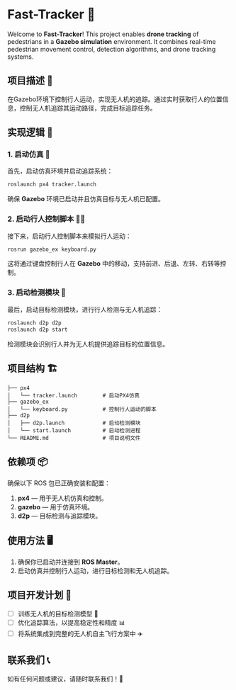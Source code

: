# Fast-Tracker 🚁

Welcome to **Fast-Tracker**! This project enables **drone tracking** of pedestrians in a **Gazebo simulation** environment. It combines real-time pedestrian movement control, detection algorithms, and drone tracking systems.

## 项目描述 📝

在Gazebo环境下控制行人运动，实现无人机的追踪。通过实时获取行人的位置信息，控制无人机追踪其运动路径，完成目标追踪任务。

## 实现逻辑 🔧

### 1. 启动仿真 🚀
首先，启动仿真环境并启动追踪系统：
```bash
roslaunch px4 tracker.launch
```
确保 **Gazebo** 环境已启动并且仿真目标与无人机已配置。

### 2. 启动行人控制脚本 🧑‍🦯
接下来，启动行人控制脚本来模拟行人运动：
```bash
rosrun gazebo_ex keyboard.py
```
这将通过键盘控制行人在 **Gazebo** 中的移动，支持前进、后退、左转、右转等控制。

### 3. 启动检测模块 🧐
最后，启动目标检测模块，进行行人检测与无人机追踪：
```bash
roslaunch d2p d2p
roslaunch d2p start
```
检测模块会识别行人并为无人机提供追踪目标的位置信息。

## 项目结构 🏗️

```
├── px4
│   └── tracker.launch        # 启动PX4仿真
├── gazebo_ex
│   └── keyboard.py           # 控制行人运动的脚本
├── d2p
│   ├── d2p.launch            # 启动检测模块
│   └── start.launch          # 启动检测进程
└── README.md                 # 项目说明文件
```

## 依赖项 📦

确保以下 ROS 包已正确安装和配置：

1. **px4** — 用于无人机仿真和控制。
2. **gazebo** — 用于仿真环境。
3. **d2p** — 目标检测与追踪模块。

## 使用方法 🖥️

1. 确保你已启动并连接到 **ROS Master**。
2. 启动仿真并控制行人运动，进行目标检测和无人机追踪。

## 项目开发计划 📅

- [ ] 训练无人机的目标检测模型 🤖
- [ ] 优化追踪算法，以提高稳定性和精度 📊
- [ ] 将系统集成到完整的无人机自主飞行方案中 ✈️

## 联系我们 📞

如有任何问题或建议，请随时联系我们！🚀

